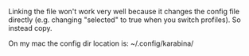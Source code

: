 Linking the file won't work very well because it changes the config file directly (e.g. changing "selected" to true when you switch profiles).  So instead copy.

On my mac the config dir location is:
~/.config/karabina/
